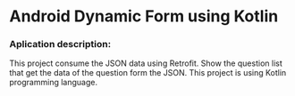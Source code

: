 # Android Dynamic Form using Kotlin

### Aplication description:
 This project consume the JSON data using Retrofit. Show the question list that get the data of the question form the JSON.
 This project is using Kotlin programming language.
